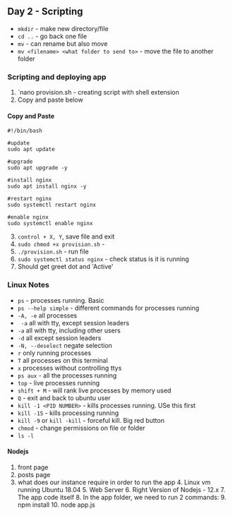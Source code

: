 ## Day 2 - Scripting

- `mkdir` - make new directory/file
- `cd ..` - go back one file
- `mv` - can rename but also move 
- `mv <filename> <what folder to send to>` - move the file to another folder


### Scripting and deploying app 
1. `nano provision.sh - creating script with shell extension
2. Copy and paste below
    
####  Copy and Paste
```
#!/bin/bash

#update
sudo apt update

#upgrade
sudo apt upgrade -y

#install nginx
sudo apt install nginx -y

#restart nginx
sudo systemctl restart nginx

#enable nginx
sudo systemctl enable nginx
```
3. `control + X, Y`, save file and exit 
4. `sudo chmod +x provision.sh` - 
4. `./provision.sh` - run file 
5. `sudo systemctl status nginx` - check status is it is running 
6. Should get greet dot and 'Active'


### Linux Notes
- `ps` - processes running. Basic 
- `ps --help simple` - different commands for processes running
-  `-A, -e`               all processes
- ` -a`                   all with tty, except session leaders
- `-a`                   all with tty, including other users
- `-d`                   all except session leaders
- `-N, --deselect`       negate selection
-  `r`                   only running processes
-  `T`                   all processes on this terminal
-  `x`                   processes without controlling ttys
- `ps aux` - all the processes running 
- `top` - live processes running 
- `shift + M` - will rank live processes by memory used
- `Q` - exit and back to ubuntu user
- `kill -1 <PID NUMBER>` - kills processes running. USe this first
- `kill -15` - kills processing running
- `kill -9` or `kill -kill` - forceful kill. Big red button
- `chmod` - change permissions on file or folder
- `ls -l` 


#### Nodejs
1. front page
2. posts page
3. what does our instance require in order to run the app
   4. Linux vm running Ubuntu 18.04
   5. Web Server
   6. Right Version of Nodejs - 12.x
   7. The app code itself
   8. In the app folder, we need to run 2 commands:
      9. npm install
      10. node app.js


